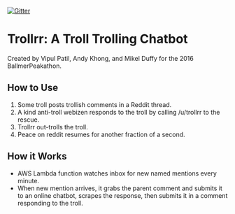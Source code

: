 [![Gitter](https://badges.gitter.im/mikelduffy/BallmerPeakathon.svg)](https://gitter.im/mikelduffy/BallmerPeakathon?utm_source=badge&utm_medium=badge&utm_campaign=pr-badge)

# Trollrr: A Troll Trolling Chatbot
Created by Vipul Patil, Andy Khong, and Mikel Duffy for the 2016 BallmerPeakathon.

## How to Use
1. Some troll posts trollish comments in a Reddit thread.
2. A kind anti-troll webizen responds to the troll by calling /u/trollrr to the rescue.
3. Trollrr out-trolls the troll.
4. Peace on reddit resumes for another fraction of a second.

## How it Works
* AWS Lambda function watches inbox for new named mentions every minute.
* When new mention arrives, it grabs the parent comment and submits it to an online chatbot, scrapes the response, then submits it in a comment responding to the troll.
